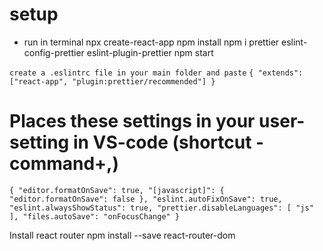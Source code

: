 # setup

- run in terminal
  npx create-react-app <App-name>
  npm install
  npm i prettier eslint-config-prettier eslint-plugin-prettier
  npm start

`create a .eslintrc file in your main folder and paste`
`{ "extends": ["react-app", "plugin:prettier/recommended"] }`

# Places these settings in your user-setting in VS-code (shortcut - command+,)

`{ "editor.formatOnSave": true, "[javascript]": { "editor.formatOnSave": false }, "eslint.autoFixOnSave": true, "eslint.alwaysShowStatus": true, "prettier.disableLanguages": [ "js" ], "files.autoSave": "onFocusChange" }`

Install react router
npm install --save react-router-dom
